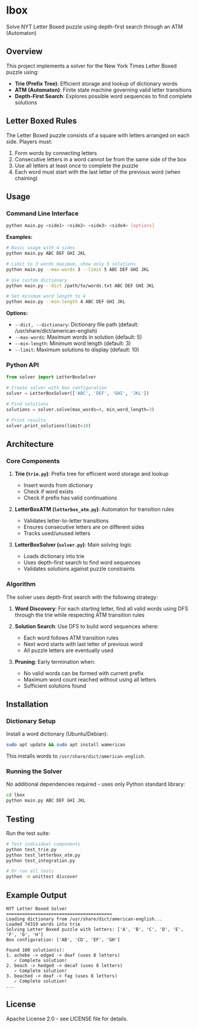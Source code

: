 # lbox
Solve NYT Letter Boxed puzzle using depth-first search through an ATM (Automaton)

## Overview

This project implements a solver for the New York Times Letter Boxed puzzle using:

- **Trie (Prefix Tree)**: Efficient storage and lookup of dictionary words
- **ATM (Automaton)**: Finite state machine governing valid letter transitions
- **Depth-First Search**: Explores possible word sequences to find complete solutions

## Letter Boxed Rules

The Letter Boxed puzzle consists of a square with letters arranged on each side. Players must:
1. Form words by connecting letters
2. Consecutive letters in a word cannot be from the same side of the box
3. Use all letters at least once to complete the puzzle
4. Each word must start with the last letter of the previous word (when chaining)

## Usage

### Command Line Interface

```bash
python main.py <side1> <side2> <side3> <side4> [options]
```

**Examples:**
```bash
# Basic usage with 4 sides
python main.py ABC DEF GHI JKL

# Limit to 3 words maximum, show only 5 solutions  
python main.py --max-words 3 --limit 5 ABC DEF GHI JKL

# Use custom dictionary
python main.py --dict /path/to/words.txt ABC DEF GHI JKL

# Set minimum word length to 4
python main.py --min-length 4 ABC DEF GHI JKL
```

**Options:**
- `--dict, --dictionary`: Dictionary file path (default: /usr/share/dict/american-english)
- `--max-words`: Maximum words in solution (default: 5)
- `--min-length`: Minimum word length (default: 3)
- `--limit`: Maximum solutions to display (default: 10)

### Python API

```python
from solver import LetterBoxSolver

# Create solver with box configuration
solver = LetterBoxSolver(['ABC', 'DEF', 'GHI', 'JKL'])

# Find solutions
solutions = solver.solve(max_words=4, min_word_length=3)

# Print results
solver.print_solutions(limit=10)
```

## Architecture

### Core Components

1. **Trie (`trie.py`)**: Prefix tree for efficient word storage and lookup
   - Insert words from dictionary
   - Check if word exists
   - Check if prefix has valid continuations

2. **LetterBoxATM (`letterbox_atm.py`)**: Automaton for transition rules
   - Validates letter-to-letter transitions
   - Ensures consecutive letters are on different sides
   - Tracks used/unused letters

3. **LetterBoxSolver (`solver.py`)**: Main solving logic
   - Loads dictionary into trie
   - Uses depth-first search to find word sequences
   - Validates solutions against puzzle constraints

### Algorithm

The solver uses depth-first search with the following strategy:

1. **Word Discovery**: For each starting letter, find all valid words using DFS through the trie while respecting ATM transition rules

2. **Solution Search**: Use DFS to build word sequences where:
   - Each word follows ATM transition rules
   - Next word starts with last letter of previous word
   - All puzzle letters are eventually used

3. **Pruning**: Early termination when:
   - No valid words can be formed with current prefix
   - Maximum word count reached without using all letters
   - Sufficient solutions found

## Installation

### Dictionary Setup

Install a word dictionary (Ubuntu/Debian):
```bash
sudo apt update && sudo apt install wamerican
```

This installs words to `/usr/share/dict/american-english`.

### Running the Solver

No additional dependencies required - uses only Python standard library:

```bash
cd lbox
python main.py ABC DEF GHI JKL
```

## Testing

Run the test suite:

```bash
# Test individual components
python test_trie.py
python test_letterbox_atm.py
python test_integration.py

# Or run all tests
python -m unittest discover
```

## Example Output

```
NYT Letter Boxed Solver
========================================
Loading dictionary from /usr/share/dict/american-english...
Loaded 74319 words into trie
Solving Letter Boxed puzzle with letters: ['A', 'B', 'C', 'D', 'E', 'F', 'G', 'H']
Box configuration: ['AB', 'CD', 'EF', 'GH']

Found 100 solution(s):
1. achebe -> edged -> deaf (uses 8 letters)
   ✓ Complete solution!
2. beach -> hedged -> decaf (uses 8 letters)
   ✓ Complete solution!
3. beached -> deaf -> fag (uses 8 letters)
   ✓ Complete solution!
...
```

## License

Apache License 2.0 - see LICENSE file for details.